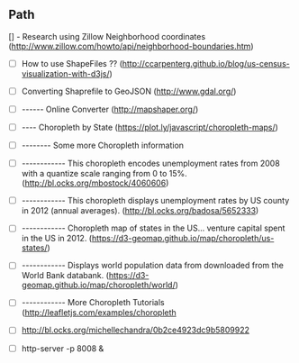 ## Path

[] - Research using Zillow Neighborhood coordinates (http://www.zillow.com/howto/api/neighborhood-boundaries.htm)
- [ ] How to use ShapeFiles ??  (http://ccarpenterg.github.io/blog/us-census-visualization-with-d3js/)
- [ ] Converting Shaprefile to GeoJSON (http://www.gdal.org/)
- [ ] ------ Online Converter (http://mapshaper.org/)

- [ ] ---- Choropleth by State (https://plot.ly/javascript/choropleth-maps/)

- [ ] -------- Some more Choropleth information
- [ ] ------------ This choropleth encodes unemployment rates from 2008 with a quantize scale ranging from 0 to 15%. (http://bl.ocks.org/mbostock/4060606)
- [ ] ------------ This choropleth displays unemployment rates by US county in 2012 (annual averages). (http://bl.ocks.org/badosa/5652333)
- [ ] ------------ Choropleth map of states in the US... venture capital spent in the US in 2012. (https://d3-geomap.github.io/map/choropleth/us-states/)
- [ ] ------------ Displays world population data from downloaded from the World Bank databank. (https://d3-geomap.github.io/map/choropleth/world/)

- [ ] ------------ More Choropleth Tutorials (http://leafletjs.com/examples/choropleth

- [ ] http://bl.ocks.org/michellechandra/0b2ce4923dc9b5809922

- [ ] http-server -p 8008 &
